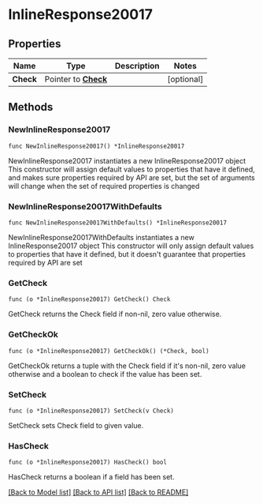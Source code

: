 # InlineResponse20017

## Properties

Name | Type | Description | Notes
------------ | ------------- | ------------- | -------------
**Check** | Pointer to [**Check**](check.md) |  | [optional] 

## Methods

### NewInlineResponse20017

`func NewInlineResponse20017() *InlineResponse20017`

NewInlineResponse20017 instantiates a new InlineResponse20017 object
This constructor will assign default values to properties that have it defined,
and makes sure properties required by API are set, but the set of arguments
will change when the set of required properties is changed

### NewInlineResponse20017WithDefaults

`func NewInlineResponse20017WithDefaults() *InlineResponse20017`

NewInlineResponse20017WithDefaults instantiates a new InlineResponse20017 object
This constructor will only assign default values to properties that have it defined,
but it doesn't guarantee that properties required by API are set

### GetCheck

`func (o *InlineResponse20017) GetCheck() Check`

GetCheck returns the Check field if non-nil, zero value otherwise.

### GetCheckOk

`func (o *InlineResponse20017) GetCheckOk() (*Check, bool)`

GetCheckOk returns a tuple with the Check field if it's non-nil, zero value otherwise
and a boolean to check if the value has been set.

### SetCheck

`func (o *InlineResponse20017) SetCheck(v Check)`

SetCheck sets Check field to given value.

### HasCheck

`func (o *InlineResponse20017) HasCheck() bool`

HasCheck returns a boolean if a field has been set.


[[Back to Model list]](../README.md#documentation-for-models) [[Back to API list]](../README.md#documentation-for-api-endpoints) [[Back to README]](../README.md)


